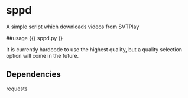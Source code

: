 # sppd
A simple script which downloads videos from SVTPlay

##usage
{{{
	sppd.py <url> <destinationfile>
}}

It is currently hardcode to use the highest quality, but a quality selection option will come in the future.

## Dependencies
requests
